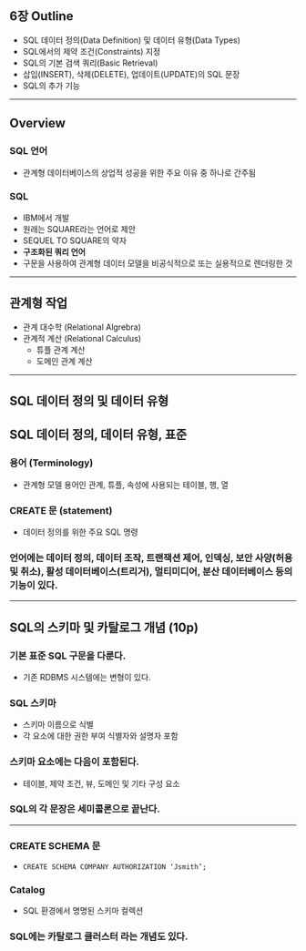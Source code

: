 ## 6장 Outline
- SQL 데이터 정의(Data Definition) 및 데이터 유형(Data Types)
- SQL에서의 제약 조건(Constraints) 지정
- SQL의 기본 검색 쿼리(Basic Retrieval)
- 삽입(INSERT), 삭제(DELETE), 업데이트(UPDATE)의 SQL 문장
- SQL의 추가 기능

---
## Overview
### SQL 언어
- 관계형 데이터베이스의 상업적 성공을 위한 주요 이유 중 하나로 간주됨

### SQL
- IBM에서 개발
- 원래는 SQUARE라는 언어로 제안
- SEQUEL TO SQUARE의 약자
- **구조화된 쿼리 언어**
- 구문을 사용하여 관계형 데이터 모델을 비공식적으로 또는 실용적으로 렌더링한 것

---
## 관계형 작업
- 관계 대수학 (Relational Algrebra)
- 관계적 계산 (Relational Calculus)
	- 튜플 관계 계산
	- 도메인 관계 계산

---
## **SQL 데이터 정의 및 데이터 유형**
## SQL 데이터 정의, 데이터 유형, 표준
### 용어 (Terminology)
- 관계형 모델 용어인 관계, 튜플, 속성에 사용되는 테이블, 행, 열

### CREATE 문 (statement)
- 데이터 정의를 위한 주요 SQL 명령

### 언어에는 데이터 정의, 데이터 조작, 트랜잭션 제어, 인덱싱, 보안 사양(허용 및 취소), 활성 데이터베이스(트리거), 멀티미디어, 분산 데이터베이스 등의 기능이 있다.

---
## SQL의 스키마 및 카탈로그 개념 (10p)
### 기본 표준 SQL 구문을 다룬다.
- 기존 RDBMS 시스템에는 변형이 있다.
### SQL 스키마
- 스키마 이름으로 식별
- 각 요소에 대한 권한 부여 식별자와 설명자 포함
### 스키마 요소에는 다음이 포함된다.
- 테이블, 제약 조건, 뷰, 도메인 및 기타 구성 요소
### SQL의 각 문장은 **세미콜론**으로 끝난다.

---
### CREATE SCHEMA 문
- `CREATE SCHEMA COMPANY AUTHORIZATION ‘Jsmith’;`
### Catalog
- SQL 환경에서 명명된 스키마 컬렉션
### SQL에는 카탈로그 클러스터 라는 개념도 있다.